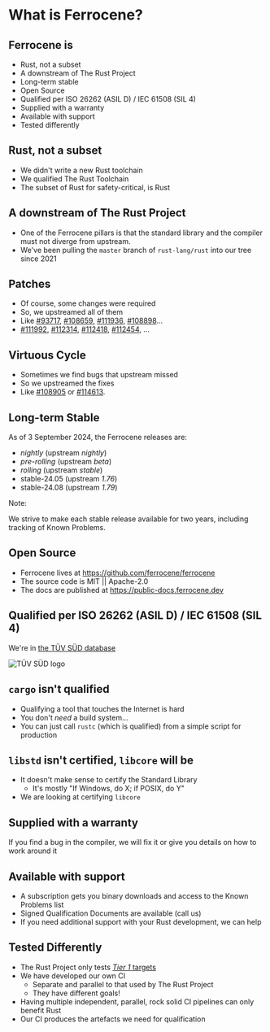 # What is Ferrocene?

## Ferrocene is

* Rust, not a subset
* A downstream of The Rust Project
* Long-term stable
* Open Source
* Qualified per ISO 26262 (ASIL D) / IEC 61508 (SIL 4)
* Supplied with a warranty
* Available with support
* Tested differently

## Rust, not a subset

* We didn't write a new Rust toolchain
* We qualified The Rust Toolchain
* The subset of Rust for safety-critical, is Rust

## A downstream of The Rust Project

* One of the Ferrocene pillars is that the standard library and the compiler must not diverge from upstream.
* We've been pulling the `master` branch of `rust-lang/rust` into our tree since 2021

## Patches

* Of course, some changes were required
* So, we upstreamed all of them
* Like [#93717], [#108659], [#111936], [#108898]...
* [#111992], [#112314], [#112418], [#112454], ...

[#93717]: https://github.com/rust-lang/rust/pull/93717
[#108659]: https://github.com/rust-lang/rust/pull/108659
[#111936]: https://github.com/rust-lang/rust/pull/111936
[#108898]: https://github.com/rust-lang/rust/pull/108898
[#111992]: https://github.com/rust-lang/rust/pull/111992
[#112314]: https://github.com/rust-lang/rust/pull/112314
[#112418]: https://github.com/rust-lang/rust/pull/112418
[#112454]: https://github.com/rust-lang/rust/pull/112454

## Virtuous Cycle

* Sometimes we find bugs that upstream missed
* So we upstreamed the fixes
* Like [#108905] or [#114613].

[#108905]: https://github.com/rust-lang/rust/pull/108905
[#114613]: https://github.com/rust-lang/rust/pull/114613

## Long-term Stable

As of 3 September 2024, the Ferrocene releases are:

* *nightly* (upstream *nightly*)
* *pre-rolling* (upstream *beta*)
* *rolling* (upstream *stable*)
* stable-24.05 (upstream *1.76*)
* stable-24.08 (upstream *1.79*)

Note:

We strive to make each stable release available for two years, including
tracking of Known Problems.

## Open Source

* Ferrocene lives at <https://github.com/ferrocene/ferrocene>
* The source code is MIT || Apache-2.0
* The docs are published at <https://public-docs.ferrocene.dev>

## Qualified per ISO 26262 (ASIL D) / IEC 61508 (SIL 4)

We're in [the TÜV SÜD database](https://www.tuvsud.com/en/services/product-certification/ps-cert?q=Z10+123030+0001+Rev.+00)

![TÜV SÜD logo](./images/Z1_en-3D_N.png)

## `cargo` isn't qualified

* Qualifying a tool that touches the Internet is hard
* You don't *need* a build system...
* You can just call `rustc` (which is qualified) from a simple script for production

## `libstd` isn't certified, `libcore` will be

* It doesn't make sense to certify the Standard Library
  * It's mostly "If Windows, do X; if POSIX, do Y"
* We are looking at certifying `libcore`

## Supplied with a warranty

If you find a bug in the compiler, we will fix it or give you details on how to work around it

## Available with support

* A subscription gets you binary downloads and access to the Known Problems list
* Signed Qualification Documents are available (call us)
* If you need additional support with your Rust development, we can help

## Tested Differently

* The Rust Project only tests [*Tier 1* targets](https://doc.rust-lang.org/rustc/platform-support.html#tier-1-with-host-tools)
* We have developed our own CI
  * Separate and parallel to that used by The Rust Project
  * They have different goals!
* Having multiple independent, parallel, rock solid CI pipelines can only benefit Rust
* Our CI produces the artefacts we need for qualification
